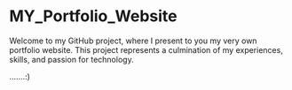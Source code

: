 # MY_Portfolio_Website

Welcome to my GitHub project, where I present to you my very own portfolio website. This project represents a culmination of my experiences, skills, and passion for technology.

.......:)

